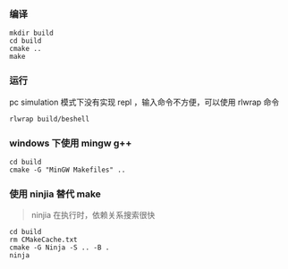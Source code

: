 
### 编译

```
mkdir build
cd build
cmake ..
make
```

### 运行
pc simulation 模式下没有实现 repl ，输入命令不方便，可以使用 rlwrap 命令
```
rlwrap build/beshell
```

### windows 下使用 mingw g++ 

```
cd build
cmake -G "MinGW Makefiles" ..
```

### 使用 ninjia 替代 make

> ninjia 在执行时，依赖关系搜索很快

```
cd build
rm CMakeCache.txt
cmake -G Ninja -S .. -B .
ninja
```